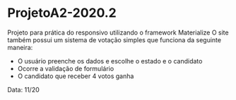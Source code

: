 # ProjetoA2-2020.2

Projeto para prática do responsivo utilizando o framework Materialize
O site também possui um sistema de votação simples que funciona da seguinte maneira:

- O usuário preenche os dados e escolhe o estado e o candidato
- Ocorre a validação de formulário
- O candidato que receber 4 votos ganha
 
Data: 11/20
